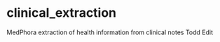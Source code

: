 clinical_extraction
===================

MedPhora extraction of health information from clinical notes
Todd Edit
